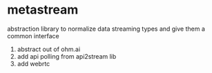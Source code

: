 # metastream
abstraction library to normalize data streaming types and give them a common interface

1. abstract out of ohm.ai
2. add api polling from api2stream lib
3. add webrtc
